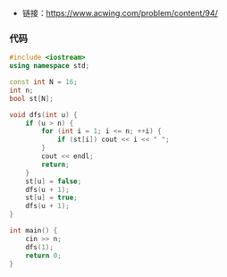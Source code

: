 * 链接：https://www.acwing.com/problem/content/94/

### 代码

```c++
#include <iostream>
using namespace std;

const int N = 16;
int n;
bool st[N];

void dfs(int u) {
    if (u > n) {
        for (int i = 1; i <= n; ++i) {
            if (st[i]) cout << i << " ";
        }
        cout << endl;
        return;
    }
    st[u] = false;
    dfs(u + 1);
    st[u] = true;
    dfs(u + 1);
}

int main() {
    cin >> n;
    dfs(1);
    return 0;
}
```

